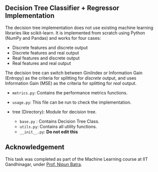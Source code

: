## Decision Tree Classifier + Regressor Implementation

The decision tree implementation does not use existing machine learning libraries like scikit-learn. It is implemented from scratch using Python (NumPy and Pandas) and works for four cases: 
- Discrete features and discrete output
- Discrete features and real output
- Real features and discrete output
- Real features and real output
 
The decision tree can switch between GiniIndex or Information Gain (Entropy) as the criteria for splitting for *discrete* output, and uses Information Gain (MSE) as the criteria for splitting for *real* output.

- `metrics.py`: Contains the performance metrics functions.

- `usage.py`: This file can be run to check the implementation.

- tree (Directory): Module for decision tree.
  - `base.py` : Contains Decision Tree Class.
  - `utils.py`: Contains all utility functions.
  - `__init__.py`: **Do not edit this**


## Acknowledgement

This task was completed as part of the Machine Learning course at IIT Gandhinagar, under [Prof. Nipun Batra](https://nipunbatra.github.io/).
